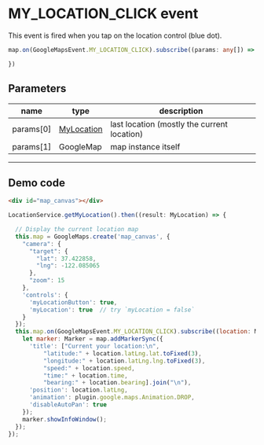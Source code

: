 # MY_LOCATION_CLICK event

This event is fired when you tap on the location control (blue dot).

```typescript
map.on(GoogleMapsEvent.MY_LOCATION_CLICK).subscribe((params: any[]) => {

})
```

## Parameters

name           | type                                    | description
---------------|-----------------------------------------|---------------------------------------
params[0]      | [MyLocation](../mylocation/README.md)   | last location (mostly the current location)
params[1]      | GoogleMap                               | map instance itself


----------------------------------------------------------------------------------------------------------

## Demo code

```html
<div id="map_canvas"></div>
```

```js
LocationService.getMyLocation().then((result: MyLocation) => {

  // Display the current location map
  this.map = GoogleMaps.create('map_canvas', {
    "camera": {
      "target": {
        "lat": 37.422858,
        "lng": -122.085065
      },
      "zoom": 15
    },
    'controls': {
      'myLocationButton': true,
      'myLocation': true  // try `myLocation = false`
    }
  });
  this.map.on(GoogleMapsEvent.MY_LOCATION_CLICK).subscribe((location: MyLocation) => {
    let marker: Marker = map.addMarkerSync({
      'title': ["Current your location:\n",
          "latitude:" + location.latLng.lat.toFixed(3),
          "longitude:" + location.latLng.lng.toFixed(3),
          "speed:" + location.speed,
          "time:" + location.time,
          "bearing:" + location.bearing].join("\n"),
      'position': location.latLng,
      'animation': plugin.google.maps.Animation.DROP,
      'disableAutoPan': true
    });
    marker.showInfoWindow();
  });
});
```

